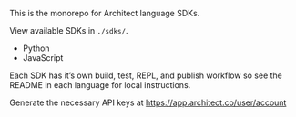 This is the monorepo for Architect language SDKs.

View available SDKs in `./sdks/`.

* Python 
* JavaScript

Each SDK has it’s own build, test, REPL, and publish workflow so see the README
in each language for local instructions.


Generate the necessary API keys at https://app.architect.co/user/account
